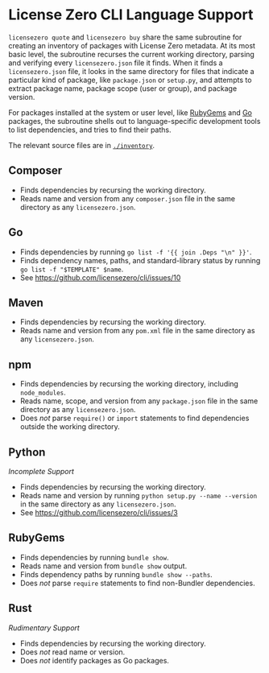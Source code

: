 # License Zero CLI Language Support

`licensezero quote` and `licensezero buy` share the same subroutine for creating an inventory of packages with License Zero metadata.  At its most basic level, the subroutine recurses the current working directory, parsing and verifying every `licensezero.json` file it finds.  When it finds a `licensezero.json` file, it looks in the same directory for files that indicate a particular kind of package, like `package.json` or `setup.py`, and attempts to extract package name, package scope (user or group), and package version.

For packages installed at the system or user level, like [RubyGems](#rubygems) and [Go](#go) packages, the subroutine shells out to language-specific development tools to list dependencies, and tries to find their paths.

The relevant source files are in [`./inventory`](./inventory).

## <a id="composer">Composer</a>

- Finds dependencies by recursing the working directory.
- Reads name and version from any `composer.json` file in the same directory as any `licensezero.json`.

## <a id="go">Go</a>

- Finds dependencies by running `go list -f '{{ join .Deps "\n" }}'`.
- Finds dependency names, paths, and standard-library status by running `go list -f "$TEMPLATE" $name`.
- See <https://github.com/licensezero/cli/issues/10>

## <a id="maven">Maven</a>

- Finds dependencies by recursing the working directory.
- Reads name and version from any `pom.xml` file in the same directory as any `licensezero.json`.

## <a id="npm">npm</a>

- Finds dependencies by recursing the working directory, including `node_modules`.
- Reads name, scope, and version from any `package.json` file in the same directory as any `licensezero.json`.
- Does _not_ parse `require()` or `import` statements to find dependencies outside the working directory.

## <a id="python">Python</a>

_Incomplete Support_

- Finds dependencies by recursing the working directory.
- Reads name and version by running `python setup.py --name --version` in the same directory as any `licensezero.json`.
- See <https://github.com/licensezero/cli/issues/3>

## <a id="rubygems">RubyGems</a>

- Finds dependencies by running `bundle show`.
- Reads name and version from `bundle show` output.
- Finds dependency paths by running `bundle show --paths`.
- Does _not_ parse `require` statements to find non-Bundler dependencies.

## <a id="rust">Rust</a>

_Rudimentary Support_

- Finds dependencies by recursing the working directory.
- Does _not_ read name or version.
- Does _not_ identify packages as Go packages.
